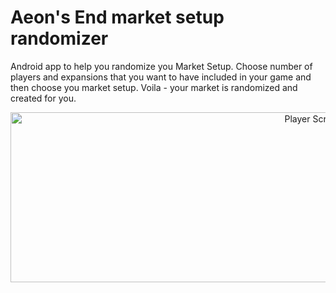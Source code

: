# Aeon's End market setup randomizer

Android app to help you randomize you Market Setup. Choose number of players and expansions that you want to have included in your game and then choose you market setup. Voila - your market is randomized and created for you.

<p align="center">
  <img src="https://github.com/JanSvoboda/aeonsend-randomizer/blob/master/images/all_screens.png?raw=true" alt="Player Screens" height="272px" width="960px"/>
</p>
